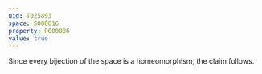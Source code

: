 ```yaml
---
uid: T025893
space: S000016
property: P000086
value: true
---
```


Since every bijection of the space is a homeomorphism, the claim follows.
